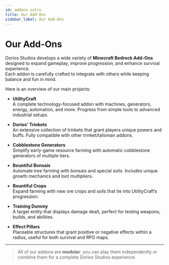 ```yaml
---
id: addons-intro
title: Our Add-Ons
sidebar_label: Our Add-Ons
---
```


# Our Add-Ons

Dorios Studios develops a wide variety of **Minecraft Bedrock Add-Ons** designed to expand gameplay, improve progression, and enhance survival experience.  
Each addon is carefully crafted to integrate with others while keeping balance and fun in mind.

Here is an overview of our main projects:

- **UtilityCraft**  
  A complete technology-focused addon with machines, generators, energy, automation, and more. Progress from simple tools to advanced industrial setups.

- **Dorios' Trinkets**  
  An extensive collection of trinkets that grant players unique powers and buffs. Fully compatible with other trinket/talisman addons.

- **Cobblestone Generators**  
  Simplify early-game resource farming with automatic cobblestone generators of multiple tiers.

- **Bountiful Bonsais**  
  Automate tree farming with bonsais and special soils. Includes unique growth mechanics and loot multipliers.

- **Bountiful Crops**  
  Expand farming with new ore crops and soils that tie into UtilityCraft’s progression.

- **Training Dummy**  
  A target entity that displays damage dealt, perfect for testing weapons, builds, and abilities.

- **Effect Pillars**  
  Placeable structures that grant positive or negative effects within a radius, useful for both survival and RPG maps.

---

> All of our addons are **modular**: you can play them independently or combine them for a complete Dorios Studios experience.
